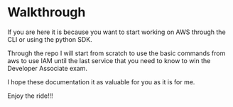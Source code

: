 # Walkthrough

If you are here it is because you want to start working on AWS through
the CLI or using the python SDK.

Through the repo I will start from scratch to use the basic commands from aws
to use IAM until the last service that you need to know to win the Developer Associate exam.

I hope these documentation it as valuable for you as it is for me.

Enjoy the ride!!!